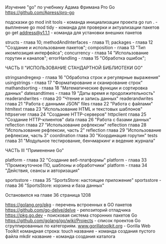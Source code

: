 Изучение "go" по учебнику Адама Фримана Pro Go
https://github.com/Apress/pro-go

подсказки
go mod init tools - команда инициализации проекта
go run . - выплнение
go mod tidy - команда для проверки и актуализации пакетов
go get address@v1.1.1 - команда для установки внешних пакетов


structs - глава 10;
methodAndInterfaces - глава 11;
packages - глава 12 "Создание и использование пакетов";
composition - глава 13 "Тип икомпозиция интерфейса";
concurrency - глава 14 "Использование горутин и каналов";
errorHandling - глава 15 "Обработка ошибок";

ЧАСТЬ II "ИСПОЛЬЗОВАНИЕ СТАНДАРТНОЙ БИБЛИОТЕКИ  GO"

stringsandregexp - глава 16 "Обработка строк и регулярные выражения"
usingstrings - глава 17 "Форматирование и сканирование строк"
mathandsorting - глава 18 "Математические функции и сортировка данных"
datesandtimes - глава 19 "Даты время и продолжительность"
readerandwrites - глава 20 "Чтение и запись данных"
readerandwrites глава 21 "Работа с данными JSON"
files глава 22 "Работа с файлами"
htmltext глава 23 "Использование HTML и текстовых шаблонов"
httpserver глава 24 "Создание HTTP-серверов"
httpclient глава 25 "Создание HTTP-клиентов"
data глава 26 "Работа с базами данных"
reflection глава 27 "Использование рефлексии"
reflection глава 28 "Использование рефлексии, часть 2"
reflection глава 29 "Использование рефлексии, часть 3"
coordination глава 30 "Координация горутин"
tests глава 31 "Модульное тестирование, бенчмаркинг и ведение журнала"

ЧАСТЬ III "Применение Go"

platform - глава 32 "Создание веб-платформы"
platform - глава 33 "Промежуточное ПО, шаблоны и обработчики"
platform - глава 34 "Действия, сеансы и авторизация"

sportsstore - глава 35 "SportsStore: настоящее приложение"
sportsstore - глава 36 "SportsStore: корзина и база данных"

Остановился на главе 36 страница 1208

https://golang.org/pkg - перечень встроенных в GO пакетов
https://github.com/go-delve/delve - репозиторий отладчика
https://pkg.go.dev - поисковая система сторонних пакетов Go
https://github.com/golang/go/wiki/Projects - список проектов Go сгруппированных по категориям.
www.gorillatoolkit.org - Gorilla Web Toolkit
командная строка:
touch название - команда создания пустого файла
mkdir название - команда создания каталога
